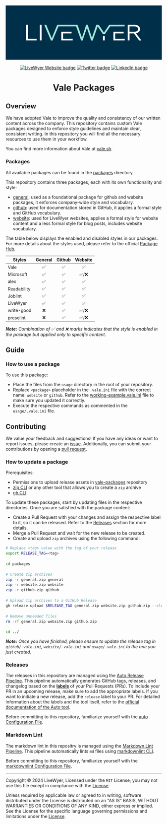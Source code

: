 <!-- markdownlint-disable MD033 MD041 -->

![LiveWyer Banner](./.github/img/github-banner.png?raw=true)

<p align="center">
    <a href="https://livewyer.io" ><img src="https://badgen.net/badge/Website/livewyer.io" alt="LiveWyer Website badge" /></a>
    <a href="https://twitter.com/LiveWyerUK"><img src="https://badgen.net/badge/twitter/@LiveWyerUK" alt="Twitter badge" /></a>
    <a href="https://www.linkedin.com/company/livewyer"><img src="https://badgen.net/badge/LinkedIn/LiveWyer" alt="LinkedIn badge" /></a>
</p>

<h1 align="center">Vale Packages</h1>

## Overview

We have adopted Vale to improve the quality and consistency of our written content across the company. This repository contains custom Vale packages designed to enforce style guidelines and maintain clear, consistent writing. In this repository you will find all the necessary resources to use them in your workflow.

You can find more information about Vale at [vale.sh](https://vale.sh/docs).

### Packages

All available packages can be found in the [packages](./packages/) directory.

This repository contains three packages, each with its own functionality and style:

* [general](./packages/general/): used as a foundational package for github and website packages, it enforces company-wide style and vocabulary.
* [github](./packages/github/): used for documentation stored in GitHub, it applies a formal style and GitHub vocabulary.
* [website](./packages/website/): used for LiveWyer websites, applies a formal style for website content and a less formal style for blog posts, includes website vocabulary.

The table below displays the enabled and disabled styles in our packages. For more details about the styles used, please refer to the official [Package Hub](https://vale.sh/hub/).

| Styles      | General | Github | Website |
|-------------|:-------:|:------:|:-------:|
| Vale        |    ✅    |   ✅    |    ✅    |
| Microsoft   |    ✅    |   ✅    |   ✅/❌   |
| alex        |    ✅    |   ✅    |    ✅    |
| Readability |    ✅    |   ✅    |    ✅    |
| Joblint     |    ✅    |   ✅    |    ✅    |
| LiveWyer    |    ✅    |   ✅    |    ✅    |
| write-good  |    ❌    |   ✅    |   ✅/❌   |
| proselint   |    ❌    |   ✅    |   ✅/❌   |

***Note:** Combination of ✅ and ❌ marks indicates that the style is enabled in the package but applied only to specific content.*

## Guide

### How to use a package

To use this package:

* Place the files from the `usage` directory in the root of your repository.
* Replace `<package>` placeholder in the `.vale.ini` file with the correct name: `website` or `github`. Refer to the [working-example.vale.ini](./usage/working-example.vale.ini) file to make sure you updated it correctly.
* Execute the respective commands as commented in the `usage/.vale.ini` file.

## Contributing

We value your feedback and suggestions!
If you have any ideas or want to report issues, please create an [issue](https://github.com/livewyer-ops/vale-packages/issues/new/choose).
Additionally, you can submit your contributions by opening a [pull request](https://github.com/livewyer-ops/vale-packages/pulls).

### How to update a package

Prerequisites:

* Permissions to upload release assets in [vale-packages](https://github.com/livewyer-ops/vale-packages) repository
* [zip CLI](https://infozip.sourceforge.net/license.html) or any other tool that allows you to create a `zip` archive
* [gh CLI](https://cli.github.com/)

To update these packages, start by updating files in the respective directories. Once you are satisfied with the package content:

* Create a Pull Request with your changes and assign the respective label to it, so it can be released. Refer to the [Releases](#releases) section for more details.
* Merge a Pull Request and wait for the new release to be created.
* Create and upload `zip` archives using the following command:

```bash
# Replace <tag> value with the tag of your release
export RELEASE_TAG=<tag>

cd packages

# Create zip archives
zip -r general.zip general
zip -r website.zip website
zip -r github.zip github

# Upload zip archives to a GitHub Release
gh release upload $RELEASE_TAG general.zip website.zip github.zip --clobber

# Remove unneeded files
rm -rf general.zip website.zip github.zip

cd ../
```

***Note:** Once you have finished, please ensure to update the release tag in `github/.vale.ini`, `website/.vale.ini` and `usage/.vale.ini` to the one you just created.*

### Releases

The releases in this repository are managed using the [Auto Release Pipeline](./.tekton/release.yaml). This pipeline automatically generates GitHub tags, releases, and changelog based on the [**labels**](https://intuit.github.io/auto/docs/configuration/autorc#labels) of your Pull Requests (PRs). To include your PR in an upcoming release, make sure to add the appropriate labels. If you want to initiate a new release, add the `release` label to your PR. For detailed information about the labels and the tool itself, refer to the [official documentation of the Auto tool](https://intuit.github.io/auto/docs).

Before committing to this repository, familiarize yourself with the [auto Configuration File](./.autorc).

### Markdown Lint

The markdown lint in this repositry is managed using the [Markdown Lint Pipeline](./.tekton/markdown-lint.yaml). This pipeline automatically lints `md` files using [markdownlint CLI](https://github.com/DavidAnson/markdownlint).

Before committing to this repository, familiarize yourself with the [markdownlint Configuration File](./.markdownlint-cli2.yaml).

---

Copyright © 2024 LiveWyer, Licensed under the `MIT` License; you may not use this file except in compliance with the [License](LICENSE).

Unless required by applicable law or agreed to in writing, software distributed under the License is distributed on an "AS IS" BASIS,
WITHOUT WARRANTIES OR CONDITIONS OF ANY KIND, either express or implied.
See the License for the specific language governing permissions and limitations under the [License](LICENSE).
